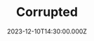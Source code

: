 ---
video:
  type: vimeo
  id: 893160181
speaker:
  permalink: nick-bank
  name: Nick Bank
title: Corrupted
image: https://i.imgur.com/QW7uToO.png
date: 2023-12-10T14:30:00.000Z
series: "the-practice-of-sorrow"
---